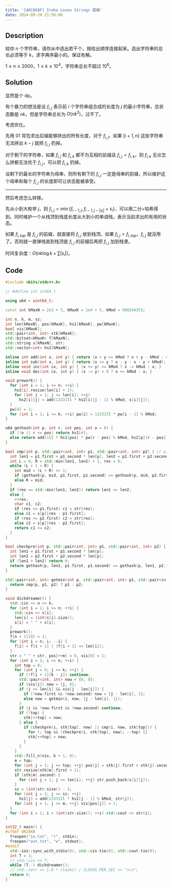 ```yaml
---
title: '[ARC058F] Iroha Loves Strings 题解'
date: 2024-09-29 21:50:00
---
```


## Description

给你 $n$ 个字符串，请你从中选出若干个，按给出顺序连接起来。选出字符串的总长必须等于 $k$，求字典序最小的。保证有解。

$1 \leq n \leq 2000$，$1\leq k \leq 10^4$，字符串总长不超过 $10^6$。

## Solution

显然是个 dp。

有个暴力的想法是设 $f_{i,j}$ 表示前 $i$ 个字符串组合成的长度为 $j$ 的最小字符串，总状态数是 $nk$，但是字符串总长为 $O(nk^2)$，过不了。

考虑优化。

先用 01 背包求出后缀能够拼出的所有长度，对于 $f_{i,j}$，如果 $[i+1,n]$ 这些字符串无法拼出 $k-j$ 就把 $f_{i,j}$ 扔掉。

对于剩下的字符串，如果 $f_{i,j}$ 和 $f_{i,k}$ 都不为互相的前缀且 $f_{i,j}<f_{i,k}$，则 $f_{i,k}$ 无论怎么拼都无法优于 $f_{i,j}$，可以把 $f_{i,k}$ 扔掉。

设剩下的最长的字符串为母串，则所有剩下的 $f_{i,j}$ 一定是母串的前缀，所以维护这个母串和每个 $f_{i,j}$ 的长度即可让状态能被承受。

---

然后考虑怎么转移。

先从小到大枚举 $j$，则 $f_{i,j}=\min\left\{f_{i-1,j},f_{i-1,j-|s_i|}+s_i\right\}$，可以用二分+哈希得到。同时维护一个从栈顶到栈底长度从大到小的单调栈，表示当前求出的有用的状态。

如果 $f_{i,top}$ 是 $f_{i,j}$ 的前缀，就直接将 $f_{i,j}$ 放到栈顶。如果 $f_{i,j}>f_{i,top}$，$f_{i,j}$ 就没用了。否则就一直弹栈直到栈顶是 $f_{i,j}$ 的前缀后再把 $f_{i,j}$ 加到栈里。

时间复杂度：$O\left(nk\log k+\sum\left|s_i\right|\right)$。

## Code

```cpp
#include <bits/stdc++.h>

// #define int int64_t

using u64 = uint64_t;

const int kMaxN = 2e3 + 5, kMaxK = 1e4 + 5, kMod = 998244353;

int n, k, m, sz;
int len[kMaxN], pos[kMaxK], hs1[kMaxK], pw[kMaxK];
bool vis[kMaxK];
std::pair<int, int> stk[kMaxK];
std::bitset<kMaxK> f[kMaxN];
std::string s[kMaxN], str;
std::vector<int> hs2[kMaxN];

inline int add(int x, int y) { return (x + y >= kMod ? x + y - kMod : x + y); }
inline int sub(int x, int y) { return (x >= y ? x - y : x - y + kMod); }
inline void inc(int &x, int y) { (x += y) >= kMod ? x -= kMod : x; }
inline void dec(int &x, int y) { (x -= y) < 0 ? x += kMod : x; }

void prework() {
  for (int i = 1; i <= n; ++i) {
    hs2[i].resize(len[i] + 1);
    for (int j = 1; j <= len[i]; ++j)
      hs2[i][j] = add(13331ll * hs2[i][j - 1] % kMod, s[i][j]);
  }
  pw[0] = 1;
  for (int i = 1; i <= k; ++i) pw[i] = 13331ll * pw[i - 1] % kMod;
}

u64 gethash(int p, int r, int pos, int o = 0) {
  if (!o || r <= pos) return hs1[r];
  else return add(1ll * hs1[pos] * pw[r - pos] % kMod, hs2[p][r - pos]);
}

bool cmp(int p, std::pair<int, int> p1, std::pair<int, int> p2) { // p1 <= p2
  int len1 = p1.first + p1.second * len[p], len2 = p2.first + p2.second * len[p];
  int L = 0, R = std::min(len1, len2) + 1, res = 0;
  while (L + 1 < R) {
    int mid = (L + R) >> 1;
    if (gethash(p, mid, p1.first, p1.second) == gethash(p, mid, p2.first, p2.second)) L = res = mid;
    else R = mid;
  }
  if (res == std::min(len1, len2)) return len1 <= len2;
  else {
    ++res;
    char c1, c2;
    if (res <= p1.first) c1 = str[res];
    else c1 = s[p][res - p1.first];
    if (res <= p2.first) c2 = str[res];
    else c2 = s[p][res - p2.first];
    return c1 <= c2;
  }
}

bool checkpre(int p, std::pair<int, int> p1, std::pair<int, int> p2) {
  int len1 = p1.first + p1.second * len[p];
  int len2 = p2.first + p2.second * len[p];
  if (len1 > len2) return 0;
  return gethash(p, len1, p1.first, p1.second) == gethash(p, len1, p2.first, p2.second);
}

std::pair<int, int> getmin(int p, std::pair<int, int> p1, std::pair<int, int> p2) {
  return cmp(p, p1, p2) ? p1 : p2;
}

void dickdreamer() {
  std::cin >> n >> k;
  for (int i = 1; i <= n; ++i) {
    std::cin >> s[i];
    len[i] = (int)s[i].size();
    s[i] = " " + s[i];
  }
  prework();
  f[n + 1][0] = 1;
  for (int i = n; i; --i) {
    f[i] = f[i + 1] | (f[i + 1] << len[i]);
  }
  str = " " + str, pos[++m] = 0, vis[0] = 1;
  for (int i = 1; i <= n; ++i) {
    int top = 0;
    for (int j = 0; j <= k; ++j) {
      if (!f[i + 1][k - j]) continue;
      std::pair<int, int> now = {0, 0};
      if (vis[j]) now = {j, 0};
      if (j >= len[i] && vis[j - len[i]]) {
        if (!now.first && !now.second) now = {j - len[i], 1};
        else now = getmin(i, now, {j - len[i], 1});
      }
      if (j && !now.first && !now.second) continue;
      if (!top) {
        stk[++top] = now;
      } else {
        if (checkpre(i, stk[top], now) || cmp(i, now, stk[top])) {
          for (; top && !checkpre(i, stk[top], now); --top) {}
          stk[++top] = now;
        }
      }
    }
    std::fill_n(vis, k + 1, 0);
    m = top;
    for (int j = 1; j <= top; ++j) pos[j] = stk[j].first + stk[j].second * len[i];
    str.resize(stk[m].first + 1);
    if (stk[m].second) {
      for (int j = 1; j <= len[i]; ++j) str.push_back(s[i][j]);
    }
    sz = (int)str.size() - 1;
    for (int j = 1; j <= sz; ++j)
      hs1[j] = add(13331ll * hs1[j - 1] % kMod, str[j]);
    for (int j = 1; j <= m; ++j) vis[pos[j]] = 1;
  }
  for (int i = 1; i < (int)str.size(); ++i) std::cout << str[i];
}

int32_t main() {
#ifdef ORZXKR
  freopen("in.txt", "r", stdin);
  freopen("out.txt", "w", stdout);
#endif
  std::ios::sync_with_stdio(0), std::cin.tie(0), std::cout.tie(0);
  int T = 1;
  // std::cin >> T;
  while (T--) dickdreamer();
  // std::cerr << 1.0 * clock() / CLOCKS_PER_SEC << "s\n";
  return 0;
}
```